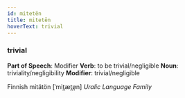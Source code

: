 ```yaml
---
id: mitetën
title: mitetën
hoverText: trivial
---
```


### trivial

**Part of Speech**: Modifier
**Verb**: to be trivial/negligible
**Noun**: triviality/negligibility
**Modifier**: trivial/negligible

Finnish mitätön [ˈmit̪æt̪ø̞n]
*Uralic Language Family*